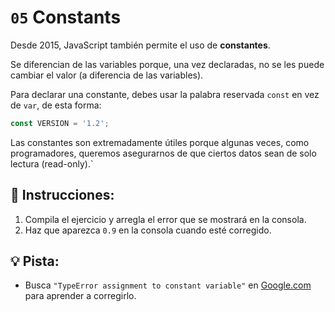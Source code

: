 # `05` Constants
Desde 2015, JavaScript también permite el uso de **constantes**.

Se diferencian de las variables porque, una vez declaradas, no se les puede cambiar el valor (a diferencia de las variables).

Para declarar una constante, debes usar la palabra reservada `const` en vez de `var`, de esta forma:

```Javascript
const VERSION = '1.2';
```

Las constantes son extremadamente útiles porque algunas veces, como programadores, queremos asegurarnos de que ciertos datos sean de solo lectura (read-only).`

## 📝 Instrucciones:
1. Compila el ejercicio y arregla el error que se mostrará en la consola.
2. Haz que aparezca `0.9` en la consola cuando esté corregido.

## 💡 Pista:
- Busca `"TypeError assignment to constant variable"` en [Google.com](https://google.com) para aprender a corregirlo.